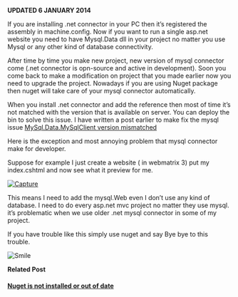 <p><strong>UPDATED 6 JANUARY 2014</strong></p>

<p>If you are installing .net connector in your PC then it’s registered the assembly in machine.config. Now if you want to run a single asp.net website you need to have Mysql.Data dll in your project no matter you use Mysql or any other kind of database connectivity.</p>

<p>After time by time you make new project, new version of mysql connector come (.net connector is opn-source and active in development). Soon you come back to make a modification on project that you made earlier now you need to upgrade the project. Nowadays if you are using Nuget package then nuget will take care of your mysql connector automatically.</p>

<p>When you install .net connector and add the reference then most of time it’s not matched with the version that is available on server. You can deploy the bin to solve this issue. I have written a post earlier to make fix the mysql issue <a href="http://geekswithblogs.net/anirugu/archive/2011/04/20/mysql.data.mysqlclient-version-mismatched.aspx">MySql.Data.MySqlClient version mismatched</a></p>

<p>Here is the exception and most annoying problem that mysql connector make for developer.</p>

<p>Suppose for example I just create a website ( in webmatrix 3) put my index.cshtml and now see what it preview for me.</p>

<p><a href="https://gwb.blob.core.windows.net/anirugu/Windows-Live-Writer/Dont-use-Mysq.net-connector-here-is-why-_C3CE/Capture.png"><img src="/2013_11_04_why_i_don’t_recommanded_Image1.png" alt="Capture" title="Capture" /></a></p>

<p>This means I need to add the mysql.Web even I don’t use any kind of database. I need to do every asp.net mvc project no matter they use mysql. it’s problematic when we use older .net mysql connector in some of my project.</p>

<p>If you have trouble like this simply use nuget and say Bye bye to this trouble. </p>

<p><img src="/2013_11_04_why_i_don’t_recommanded_Image2.png" alt="Smile" /></p>

<p><strong>Related Post</strong></p>

<h4><a href="http://geekswithblogs.net/anirugu/archive/2011/04/20/nugget-is-not-installed-or-out-of-date-in-mvc.aspx">Nuget is not installed or out of date</a></h4>
